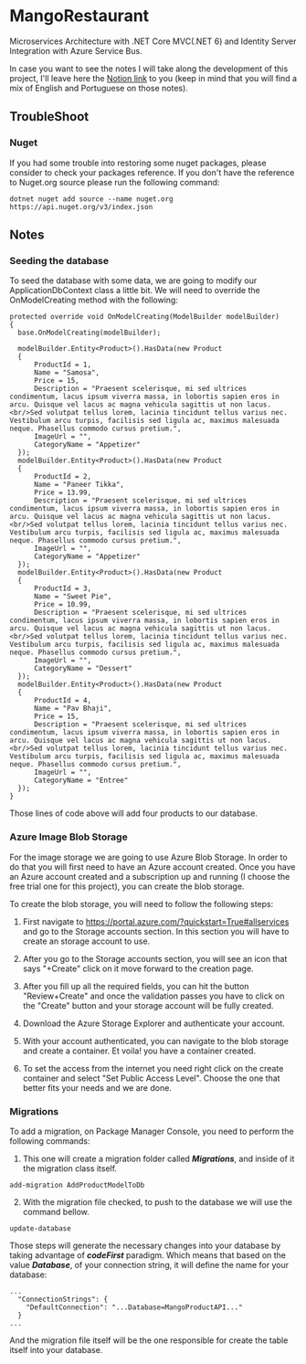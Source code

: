 # MangoRestaurant
Microservices Architecture with .NET Core MVC(.NET 6) and Identity Server Integration with Azure Service Bus.

In case you want to see the notes I will take along the development of this project, I'll leave here the [Notion link](https://thoracic-lake-895.notion.site/MicroServices-14ec1275fe4d443fbcd6a4b2dc01d540) to you (keep in mind that you will find a mix of English and Portuguese on those notes).

## TroubleShoot
### Nuget
If you had some trouble into restoring some nuget packages, please consider to check your packages reference. If you don't have the reference to Nuget.org source please run the following command:

```
dotnet nuget add source --name nuget.org https://api.nuget.org/v3/index.json
```

## Notes
### Seeding the database
To seed the database with some data, we are going to modify our ApplicationDbContext class a little bit.
We will need to override the OnModelCreating method with the following:
```
protected override void OnModelCreating(ModelBuilder modelBuilder)
{
  base.OnModelCreating(modelBuilder);

  modelBuilder.Entity<Product>().HasData(new Product
  {
      ProductId = 1,
      Name = "Samosa",
      Price = 15,
      Description = "Praesent scelerisque, mi sed ultrices condimentum, lacus ipsum viverra massa, in lobortis sapien eros in arcu. Quisque vel lacus ac magna vehicula sagittis ut non lacus.<br/>Sed volutpat tellus lorem, lacinia tincidunt tellus varius nec. Vestibulum arcu turpis, facilisis sed ligula ac, maximus malesuada neque. Phasellus commodo cursus pretium.",
      ImageUrl = "",
      CategoryName = "Appetizer"
  });
  modelBuilder.Entity<Product>().HasData(new Product
  {
      ProductId = 2,
      Name = "Paneer Tikka",
      Price = 13.99,
      Description = "Praesent scelerisque, mi sed ultrices condimentum, lacus ipsum viverra massa, in lobortis sapien eros in arcu. Quisque vel lacus ac magna vehicula sagittis ut non lacus.<br/>Sed volutpat tellus lorem, lacinia tincidunt tellus varius nec. Vestibulum arcu turpis, facilisis sed ligula ac, maximus malesuada neque. Phasellus commodo cursus pretium.",
      ImageUrl = "",
      CategoryName = "Appetizer"
  });
  modelBuilder.Entity<Product>().HasData(new Product
  {
      ProductId = 3,
      Name = "Sweet Pie",
      Price = 10.99,
      Description = "Praesent scelerisque, mi sed ultrices condimentum, lacus ipsum viverra massa, in lobortis sapien eros in arcu. Quisque vel lacus ac magna vehicula sagittis ut non lacus.<br/>Sed volutpat tellus lorem, lacinia tincidunt tellus varius nec. Vestibulum arcu turpis, facilisis sed ligula ac, maximus malesuada neque. Phasellus commodo cursus pretium.",
      ImageUrl = "",
      CategoryName = "Dessert"
  });
  modelBuilder.Entity<Product>().HasData(new Product
  {
      ProductId = 4,
      Name = "Pav Bhaji",
      Price = 15,
      Description = "Praesent scelerisque, mi sed ultrices condimentum, lacus ipsum viverra massa, in lobortis sapien eros in arcu. Quisque vel lacus ac magna vehicula sagittis ut non lacus.<br/>Sed volutpat tellus lorem, lacinia tincidunt tellus varius nec. Vestibulum arcu turpis, facilisis sed ligula ac, maximus malesuada neque. Phasellus commodo cursus pretium.",
      ImageUrl = "",
      CategoryName = "Entree"
  });
}
```

Those lines of code above will add four products to our database.

### Azure Image Blob Storage
For the image storage we are going to use Azure Blob Storage. In order to do that you will first need to have an Azure account created.
Once you have an Azure account created and a subscription up and running (I choose the free trial one for this project), you can create the blob storage.

To create the blob storage, you will need to follow the following steps:

1) First navigate to https://portal.azure.com/?quickstart=True#allservices and go to the Storage accounts section. In this section you will have to create an storage account to use.

2) After you go to the Storage accounts section, you will see an icon that says "+Create" click on it move forward to the creation page.

3) After you fill up all the required fields, you can hit the button "Review+Create" and once the validation passes you have to click on the "Create" button and your storage account will be fully created.

4) Download the Azure Storage Explorer and authenticate your account.

5) With your account authenticated, you can navigate to the blob storage and create a container. Et voila! you have a container created.

6) To set the access from the internet you need right click on the create container and select "Set Public Access Level". Choose the one that better fits your needs and we are done.

### Migrations
To add a migration, on Package Manager Console, you need to perform the following commands:

1) This one will create a migration folder called ***Migrations***, and inside of it the migration
class itself.
```
add-migration AddProductModelToDb
```

2) With the migration file checked, to push to the database we will use the  command bellow.
```
update-database
```

Those steps will generate the necessary changes into your database by taking advantage of ***codeFirst*** paradigm. 
Which means that based on the value ***Database***, of your connection string, it will define the name
for your database:
```
...
  "ConnectionStrings": {
    "DefaultConnection": "...Database=MangoProductAPI..."
  }
...
```

And the migration file itself will be the one responsible for create the table itself into your database. 